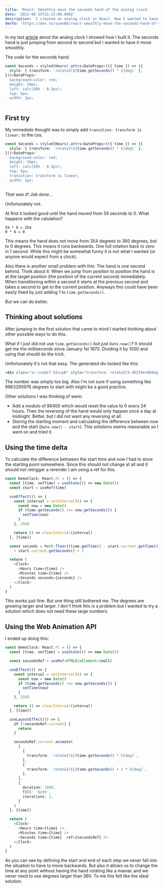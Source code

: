 ```yaml
---
title: 'React: Smoothly move the seconds hand of the analog clock'
date: '2022-08-15T21:15:00.000Z'
description: 'I created an analog clock in React. Now I wanted to have the seconds hand move smoothly.'
devTo: 'https://dev.to/syeo66/react-smoothly-move-the-seconds-hand-of-the-analog-click-hji'
---
```


In my last [article](https://ochsenbein.red/create-a-simple-analog-clock/) about the analog clock I showed how I built it. The seconds hand is just jumping from second to second but I wanted to have it move smoothly.

The code for the seconds hand:

```typescript
const Seconds = styled(Hours).attrs<DateProps>(({ time }) => ({
  style: { transform: `rotateZ(${time.getSeconds() * 6}deg)` },
}))<DateProps>`
  background-color: red;
  height: 50px;
  left: calc(50% - 0.5px);
  top: 5px;
  width: 1px;
`
```

## First try

My immediate thought was to simply add `transition: transform 1s linear;` to the css.

```typescript
const Seconds = styled(Hours).attrs<DateProps>(({ time }) => ({
  style: { transform: `rotateZ(${time.getSeconds() * 6}deg)` },
}))<DateProps>`
  background-color: red;
  height: 50px;
  left: calc(50% - 0.5px);
  top: 5px;
  transition: transform 1s linear;
  width: 1px;
`
```

*That was it! Job done...*

Unfortunately not.

At first it looked good until the hand moved from 59 seconds to 0. What happens with the calulation?
```
59 * 6 = 354
0 * 6 = 0
```

This means the hand does not move from 354 degrees to 360 degrees, but to 0 degrees. This means it runs backwards. One full rotation back to zero in 1 second. While this might be somewhat funny it is not what I wanted (or anyone would expect from a clock).

Also there is another small problem with this: The hand is one second behind. Think about it:
When we jump from position to position the hand is at the target position (the position of the current second) immediately. When transitioning within a second it starts at the previous second and takes a second to get to the current position. Anyways this could have been easily fixed by just adding 1 to `time.getSeconds()`.

But we can do better.

## Thinking about solutions

After jumping to the first solution that came to mind I started thinking about other possible ways to do this.

What if I just did not use `time.getSeconds()` but just `Date.now()`? It should get me the milliseconds since January 1st 1970. Dividing it by 1000 and using that should do the trick.

Unfortunately it's not that easy. The generated div looked like this:

```html
<div class="sc-cxabCf bIucpB" style="transform: rotateZ(9.96329e+09deg);"></div>
```

The number was simply too big. Also I'm not sure if using something like 9963290976 degrees to start with might be a good practice.

Other solutions I was thinking of were:

* Add a modulo of 86400 which would reset the value to 0 every 24 hours. Then the reversing of the hand would only happen once a day at midnight. Better, but I did not want any reversing at all.
* Storing the starting moment and calculating the difference between now and the start (`Date.now() - start`). This solutions seems reasonable so I went on and tried it.

## Using the time delta

To calculate the difference bettween the start time and now I had to store the starting point somewhere. Since this should not change at all and it should not retrigger a rerender I am using a ref for this.

```typescript
const DemoClock: React.FC = () => {
  const [time, setTime] = useState(() => new Date())
  const start = useRef(time)

  useEffect(() => {
    const interval = setInterval(() => {
      const now = new Date()
      if (time.getSeconds() !== now.getSeconds()) {
        setTime(now)
      }
    }, 250)

    return () => clearInterval(interval)
  }, [time])

  const seconds = Math.floor((time.getTime() - start.current.getTime()) / 1000) 
    + start.current.getSeconds() + 1

  return (
    <Clock>
      <Hours time={time} />
      <Minutes time={time} />
      <Seconds seconds={seconds} />
    </Clock>
  )
}
```

This works just fine. But one thing still bothered me. The degrees are growing larger and larger. I don't think this is a problem but I wanted to try a solution which does not need these large numbers.

## Using the Web Animation API

I ended up doing this:

```typescript
const DemoClock: React.FC = () => {
  const [time, setTime] = useState(() => new Date())

  const secondsRef = useRef<HTMLDivElement>(null)

  useEffect(() => {
    const interval = setInterval(() => {
      const now = new Date()
      if (time.getSeconds() !== now.getSeconds()) {
        setTime(now)
      }
    }, 250)

    return () => clearInterval(interval)
  }, [time])

  useLayoutEffect(() => {
    if (!secondsRef.current) {
      return
    }

    secondsRef.current.animate(
      [
        {
          transform: `rotateZ(${(time.getSeconds() * 6}deg)`,
        },
        {
          transform: `rotateZ(${(time.getSeconds() + 1 * 6}deg)`,
        },
      ],
      {
        duration: 1000,
        fill: 'both',
        iterations: 1,
      }
    )
  }, [time])

  return (
    <Clock>
      <Hours time={time} />
      <Minutes time={time} />
      <Seconds time={time}  ref={secondsRef} />
    </Clock>
  )
}
```

As you can see by defining the start and end of each step we never fall into the situation to have to move backwards. But also it allows us to change the time at any point without having the hand rotating like a maniac and we never need to use degrees larger than 360. To me this felt like the ideal solution.

